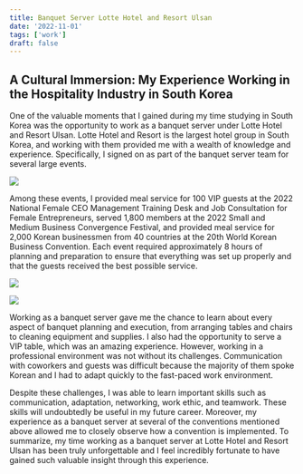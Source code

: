 ```yaml
---
title: Banquet Server Lotte Hotel and Resort Ulsan
date: '2022-11-01'
tags: ['work']
draft: false
---
```


## A Cultural Immersion: My Experience Working in the Hospitality Industry in South Korea

One of the valuable moments that I gained during my time studying in South Korea was the opportunity to work as a banquet server under Lotte Hotel and Resort Ulsan. Lotte Hotel and Resort is the largest hotel group in South Korea, and working with them provided me with a wealth of knowledge and experience. Specifically, I signed on as part of the banquet server team for several large events.

![](https://i.postimg.cc/xdLXrkr4/6.jpg)

Among these events, I provided meal service for 100 VIP guests at the 2022 National Female CEO Management Training Desk and Job Consultation for Female Entrepreneurs, served 1,800 members at the 2022 Small and Medium Business Convergence Festival, and provided meal service for 2,000 Korean businessmen from 40 countries at the 20th World Korean Business Convention. Each event required approximately 8 hours of planning and preparation to ensure that everything was set up properly and that the guests received the best possible service.

![](https://i.postimg.cc/brwr23Z7/4.jpg)

![](https://i.postimg.cc/FzCRb3c7/3.jpg)

Working as a banquet server gave me the chance to learn about every aspect of banquet planning and execution, from arranging tables and chairs to cleaning equipment and supplies. I also had the opportunity to serve a VIP table, which was an amazing experience. However, working in a professional environment was not without its challenges. Communication with coworkers and guests was difficult because the majority of them spoke Korean and I had to adapt quickly to the fast-paced work environment.

Despite these challenges, I was able to learn important skills such as communication, adaptation, networking, work ethic, and teamwork. These skills will undoubtedly be useful in my future career. Moreover, my experience as a banquet server at several of the conventions mentioned above allowed me to closely observe how a convention is implemented. To summarize, my time working as a banquet server at Lotte Hotel and Resort Ulsan has been truly unforgettable and I feel incredibly fortunate to have gained such valuable insight through this experience.
